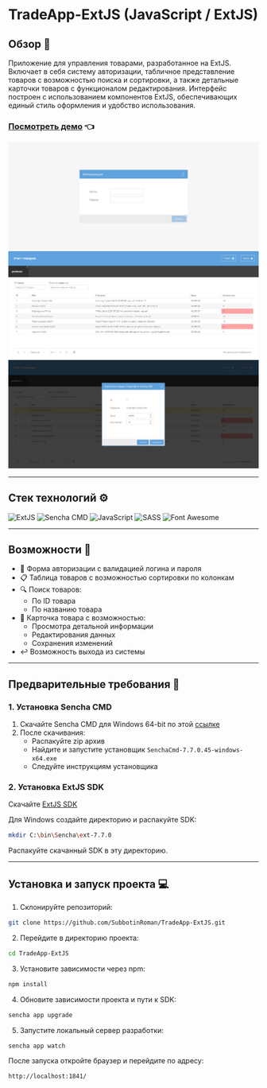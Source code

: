 # TradeApp-ExtJS (JavaScript / ExtJS)

## Обзор 🌟

Приложение для управления товарами, разработанное на ExtJS. Включает в себя систему авторизации, табличное представление товаров с возможностью поиска и сортировки, а также детальные карточки товаров с функционалом редактирования. Интерфейс построен с использованием компонентов ExtJS, обеспечивающих единый стиль оформления и удобство использования.

### [Посмотреть демо](https://subbotinroman.github.io/TradeApp-ExtJS/) 👈

<img alt="TradeApp preview" src="resources/img/preview-1.png">
<img alt="TradeApp preview" src="resources/img/preview-2.png">
<img alt="TradeApp preview" src="resources/img/preview-3.png">

---

## Стек технологий ⚙️

![ExtJS](https://img.shields.io/badge/ExtJS-%2395C93D.svg?style=for-the-badge&logo=sencha&logoColor=white)
![Sencha CMD](https://img.shields.io/badge/Sencha_CMD-%2395C93D.svg?style=for-the-badge&logo=sencha&logoColor=white)
![JavaScript](https://img.shields.io/badge/JavaScript-323330?style=for-the-badge&logo=javascript&logoColor=F7DF1E)
![SASS](https://img.shields.io/badge/SASS-CC6699?style=for-the-badge&logo=sass&logoColor=white)
![Font Awesome](https://img.shields.io/badge/Font_Awesome-528DD7?style=for-the-badge&logo=fontawesome&logoColor=white)

---

## Возможности 🚀

- 🔐 Форма авторизации с валидацией логина и пароля
- 📋 Таблица товаров с возможностью сортировки по колонкам
- 🔍 Поиск товаров:
  - По ID товара
  - По названию товара
- 📝 Карточка товара с возможностью:
  - Просмотра детальной информации
  - Редактирования данных
  - Сохранения изменений
- ↩️ Возможность выхода из системы

---

## Предварительные требования 🔧

### 1. Установка Sencha CMD

1. Скачайте Sencha CMD для Windows 64-bit по этой [ссылке](https://www.sencha.com/products/sencha-cmd/)
2. После скачивания:
   - Распакуйте zip архив
   - Найдите и запустите установщик `SenchaCmd-7.7.0.45-windows-x64.exe`
   - Следуйте инструкциям установщика

### 2. Установка ExtJS SDK
Скачайте [ExtJS SDK](https://www.sencha.com/products/extjs/evaluate/)

Для Windows создайте директорию и распакуйте SDK:
```bash
mkdir C:\bin\Sencha\ext-7.7.0
```
Распакуйте скачанный SDK в эту директорию.

---

## Установка и запуск проекта 💻

1. Склонируйте репозиторий:
```bash
git clone https://github.com/SubbotinRoman/TradeApp-ExtJS.git
```

2. Перейдите в директорию проекта:
```bash
cd TradeApp-ExtJS
```

3. Установите зависимости через npm:
```bash
npm install
```

4. Обновите зависимости проекта и пути к SDK:
```bash
sencha app upgrade
```

5. Запустите локальный сервер разработки:
```bash
sencha app watch
```

После запуска откройте браузер и перейдите по адресу:
```
http://localhost:1841/
```

